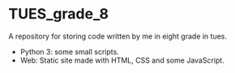 # TUES_grade_8
A repository for storing code written by me in eight grade in tues.
<ul>
  <li>Python 3: some small scripts.</li>
  <li>Web: Static site made with HTML, CSS and some JavaScript.</li>
</ul>
